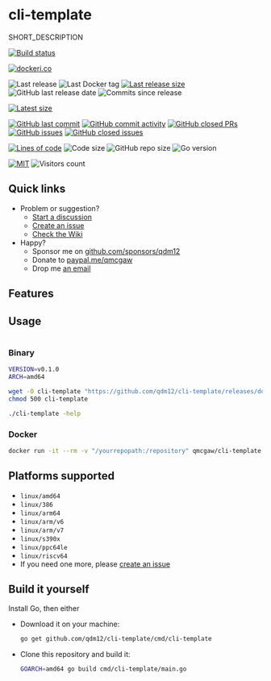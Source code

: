 # cli-template

SHORT_DESCRIPTION

[![Build status](https://github.com/qdm12/cli-template/actions/workflows/ci.yml/badge.svg)](https://github.com/qdm12/cli-template/actions/workflows/ci.yml)

[![dockeri.co](https://dockeri.co/image/qmcgaw/cli-template)](https://hub.docker.com/r/qmcgaw/cli-template)

![Last release](https://img.shields.io/github/release/qdm12/cli-template?label=Last%20release)
![Last Docker tag](https://img.shields.io/docker/v/qmcgaw/cli-template?sort=semver&label=Last%20Docker%20tag)
[![Last release size](https://img.shields.io/docker/image-size/qmcgaw/cli-template?sort=semver&label=Last%20released%20image)](https://hub.docker.com/r/qmcgaw/cli-template/tags?page=1&ordering=last_updated)
![GitHub last release date](https://img.shields.io/github/release-date/qdm12/cli-template?label=Last%20release%20date)
![Commits since release](https://img.shields.io/github/commits-since/qdm12/cli-template/latest?sort=semver)

[![Latest size](https://img.shields.io/docker/image-size/qmcgaw/cli-template/latest?label=Latest%20image)](https://hub.docker.com/r/qmcgaw/cli-template/tags)

[![GitHub last commit](https://img.shields.io/github/last-commit/qdm12/cli-template.svg)](https://github.com/qdm12/cli-template/commits/main)
[![GitHub commit activity](https://img.shields.io/github/commit-activity/y/qdm12/cli-template.svg)](https://github.com/qdm12/cli-template/graphs/contributors)
[![GitHub closed PRs](https://img.shields.io/github/issues-pr-closed/qdm12/cli-template.svg)](https://github.com/qdm12/cli-template/pulls?q=is%3Apr+is%3Aclosed)
[![GitHub issues](https://img.shields.io/github/issues/qdm12/cli-template.svg)](https://github.com/qdm12/cli-template/issues)
[![GitHub closed issues](https://img.shields.io/github/issues-closed/qdm12/cli-template.svg)](https://github.com/qdm12/cli-template/issues?q=is%3Aissue+is%3Aclosed)

[![Lines of code](https://img.shields.io/tokei/lines/github/qdm12/cli-template)](https://github.com/qdm12/cli-template)
![Code size](https://img.shields.io/github/languages/code-size/qdm12/cli-template)
![GitHub repo size](https://img.shields.io/github/repo-size/qdm12/cli-template)
![Go version](https://img.shields.io/github/go-mod/go-version/qdm12/cli-template)

[![MIT](https://img.shields.io/github/license/qdm12/cli-template)](https://github.com/qdm12/cli-template/master/LICENSE)
![Visitors count](https://visitor-badge.laobi.icu/badge?page_id=cli-template.readme)

## Quick links

- Problem or suggestion?
  - [Start a discussion](https://github.com/qdm12/cli-template/discussions)
  - [Create an issue](https://github.com/qdm12/cli-template/issues)
  - [Check the Wiki](https://github.com/qdm12/cli-template/wiki)
- Happy?
  - Sponsor me on [github.com/sponsors/qdm12](https://github.com/sponsors/qdm12)
  - Donate to [paypal.me/qmcgaw](https://www.paypal.me/qmcgaw)
  - Drop me [an email](mailto:quentin.mcgaw@gmail.com)

## Features

## Usage

```sh

```

### Binary

```sh
VERSION=v0.1.0
ARCH=amd64

wget -O cli-template "https://github.com/qdm12/cli-template/releases/download/$VERSION/cli-template_$VERSION_linux_$ARCH"
chmod 500 cli-template

./cli-template -help
```

### Docker

```sh
docker run -it --rm -v "/yourrepopath:/repository" qmcgaw/cli-template:v0.1.0 -help
```

## Platforms supported

- `linux/amd64`
- `linux/386`
- `linux/arm64`
- `linux/arm/v6`
- `linux/arm/v7`
- `linux/s390x`
- `linux/ppc64le`
- `linux/riscv64`
- If you need one more, please [create an issue](https://github.com/qdm12/cli-template/issues/new)

## Build it yourself

Install Go, then either

- Download it on your machine:

  ```sh
  go get github.com/qdm12/cli-template/cmd/cli-template
  ```

- Clone this repository and build it:

  ```sh
  GOARCH=amd64 go build cmd/cli-template/main.go
  ```
